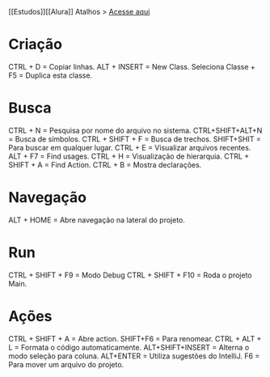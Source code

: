 [[Estudos]][[Alura]]
Atalhos > [Acesse aqui](https://resources.jetbrains.com/storage/products/intellij-idea/docs/IntelliJIDEA_ReferenceCard.pdf)

# Criação
CTRL + D = Copiar linhas.
ALT + INSERT = New Class.
Seleciona Classe + F5 = Duplica esta classe.
# Busca
CTRL + N = Pesquisa por nome do arquivo no sistema.
CTRL+SHIFT+ALT+N = Busca de símbolos.
CTRL + SHIFT + F = Busca de trechos.
SHIFT+SHIT = Para buscar em qualquer lugar. 
CTRL + E = Visualizar arquivos recentes.
ALT + F7 = Find usages.
CTRL + H = Visualização de hierarquia.
CTRL + SHIFT + A = Find Action.
CTRL + B = Mostra declarações.
# Navegação
ALT + HOME = Abre navegação na lateral do projeto.
# Run
CTRL + SHIFT + F9 = Modo Debug
CTRL + SHIFT + F10 = Roda o projeto Main.
# Ações
CTRL + SHIFT + A = Abre action.
SHIFT+F6 = Para renomear.
CTRL + ALT + L = Formata o código automaticamente.
ALT+SHIFT+INSERT = Alterna o modo seleção para coluna.
ALT+ENTER = Utiliza sugestões do IntelliJ.
F6 = Para mover um arquivo do projeto.

